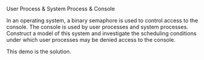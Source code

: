 User Process & System Process & Console

In an operating system, a binary semaphore is used to control access to the console. The console is used by user processes and system processes. Construct a model of this system and investigate the scheduling conditions under which user processes may be denied access to the console.

This demo is the solution.